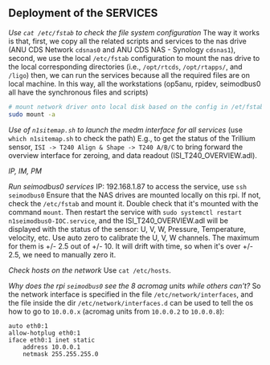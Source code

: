 ## Deployment of the SERVICES

_Use `cat /etc/fstab` to check the file system configuration_
The way it works is that,
first, we copy all the related scripts and services to the nas drive (ANU CDS Network `cdsnas0` and ANU CDS NAS - Synology `cdsnas1`),
second, we use the local `/etc/fstab` configuration to mount the nas drive to the local corresponding directories (i.e., `/opt/rtcds`, `/opt/rtapps/`, and `/ligo`)
then, we can run the services because all the required files are on local machine.
In this way, all the workstations (op5anu, rpidev, seimodbus0 all have the synchronous files and scripts)

```bash
# mount network driver onto local disk based on the config in /et/fstab
sudo mount -a
```

_Use of `n1sitemap.sh` to launch the medm interface for all services_ (use `which n1sitemap.sh` to check the path)
E.g., to get the status of the Trillium sensor, `ISI -> T240 Align & Shape -> T240 A/B/C` to bring forward the overview interface for zeroing, and data readout (ISI_T240_OVERVIEW.adl).

_IP, IM, PM_

_Run seimodbus0 services_
IP: 192.168.1.87
to access the service, use `ssh seimodbus0`
Ensure that the NAS drives are mounted locally on this rpi. If not, check the `/etc/fstab` and mount it. Double check that it's mounted with the command `mount`. Then restart the service with `sudo systemctl restart n1seimodbus0-IOC.service`, and the ISI_T240_OVERVIEW.adl will be displayed with the status of the sensor: U, V, W, Pressure, Temperature, velocity, etc. Use auto zero to calibrate the U, V, W channels. The maximum for them is +/- 2.5 out of +/- 10. It will drift with time, so when it's over +/- 2.5, we need to manually zero it.

_Check hosts on the network_
Use `cat /etc/hosts`.

_Why does the rpi `seimodbus0` see the 8 acromag units while others can't?_
So the network interface is specified in the file `/etc/network/interfaces`, and the file inside the dir `/etc/network/interfaces.d` can be used to tell the os how to go to `10.0.0.x` (acromag units from `10.0.0.2` to `10.0.0.8`):

```
auto eth0:1
allow-hotplug eth0:1
iface eth0:1 inet static
    address 10.0.0.1
    netmask 255.255.255.0
```
